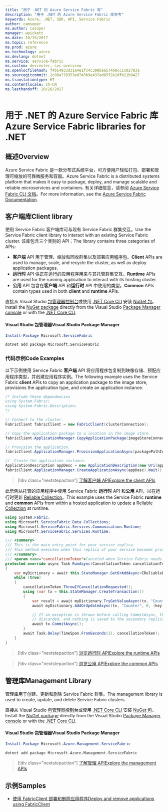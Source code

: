 ```yaml
---
title: "用于 .NET 的 Azure Service Fabric 库"
description: "用于 .NET 的 Azure Service Fabric 库参考"
keywords: Azure, .NET, SDK, API, Service Fabric
author: camsoper
ms.author: casoper
manager: wpickett
ms.date: 10/19/2017
ms.topic: reference
ms.prod: azure
ms.technology: azure
ms.devlang: dotnet
ms.service: service-fabric
ms.custom: devcenter, svc-overview
ms.openlocfilehash: f4b54933d31a4e1fc4c390baa57469cc1c02783a
ms.sourcegitcommit: 2c08a778353ed743b9e437ed85f2e1dfb21b9427
ms.translationtype: HT
ms.contentlocale: zh-CN
ms.lasthandoff: 10/26/2017
---
```

# <a name="azure-service-fabric-libraries-for-net"></a><span data-ttu-id="a6299-104">用于 .NET 的 Azure Service Fabric 库</span><span class="sxs-lookup"><span data-stu-id="a6299-104">Azure Service Fabric libraries for .NET</span></span>

## <a name="overview"></a><span data-ttu-id="a6299-105">概述</span><span class="sxs-lookup"><span data-stu-id="a6299-105">Overview</span></span>

<span data-ttu-id="a6299-106">Azure Service Fabric 是一款分布式系统平台，可方便用户轻松打包、部署和管理可缩放的可靠微服务和容器。</span><span class="sxs-lookup"><span data-stu-id="a6299-106">Azure Service Fabric is a distributed systems platform that makes it easy to package, deploy, and manage scalable and reliable microservices and containers.</span></span>  <span data-ttu-id="a6299-107">有关详细信息，请参阅 [Azure Service Fabric CLI 文档](/azure/service-fabric/)。</span><span class="sxs-lookup"><span data-stu-id="a6299-107">For more information, see the [Azure Service Fabric Documentation](/azure/service-fabric/).</span></span>

## <a name="client-library"></a><span data-ttu-id="a6299-108">客户端库</span><span class="sxs-lookup"><span data-stu-id="a6299-108">Client library</span></span>

<span data-ttu-id="a6299-109">使用 Service Fabric 客户端库可与现有 Service Fabric 群集交互。</span><span class="sxs-lookup"><span data-stu-id="a6299-109">Use the Service Fabric client library to interact with an existing Service Fabric cluster.</span></span>  <span data-ttu-id="a6299-110">该库包含三个类别的 API：</span><span class="sxs-lookup"><span data-stu-id="a6299-110">The library contains three categories of APIs:</span></span>

* <span data-ttu-id="a6299-111">**客户端** API 用于管理、缩放和回收群集以及部署应用程序包。</span><span class="sxs-lookup"><span data-stu-id="a6299-111">**Client** APIs are used to manage, scale, and recycle the cluster, as well as deploy application packages.</span></span>
* <span data-ttu-id="a6299-112">**运行时** API 供正在运行的应用程序用来与其托管群集交互。</span><span class="sxs-lookup"><span data-stu-id="a6299-112">**Runtime** APIs are used for the running application to interact with its hosting cluster.</span></span>
* <span data-ttu-id="a6299-113">**公用** API 包含在**客户端** API 和**运行时** API 中使用的类型。</span><span class="sxs-lookup"><span data-stu-id="a6299-113">**Common** APIs contain types used in both **client** and **runtime** APIs.</span></span>

<span data-ttu-id="a6299-114">直接从 Visual Studio [包管理器控制台][PackageManager]或使用 [.NET Core CLI][DotNetCLI] 安装 [NuGet 包](https://www.nuget.org/packages/Microsoft.ServiceFabric)。</span><span class="sxs-lookup"><span data-stu-id="a6299-114">Install the [NuGet package](https://www.nuget.org/packages/Microsoft.ServiceFabric) directly from the Visual Studio [Package Manager console][PackageManager] or with the [.NET Core CLI][DotNetCLI].</span></span>

#### <a name="visual-studio-package-manager"></a><span data-ttu-id="a6299-115">Visual Studio 包管理器</span><span class="sxs-lookup"><span data-stu-id="a6299-115">Visual Studio Package Manager</span></span>

```powershell
Install-Package Microsoft.ServiceFabric
```

```bash
dotnet add package Microsoft.ServiceFabric
```

### <a name="code-examples"></a><span data-ttu-id="a6299-116">代码示例</span><span class="sxs-lookup"><span data-stu-id="a6299-116">Code Examples</span></span>

<span data-ttu-id="a6299-117">以下示例使用 Service Fabric **客户端** API 将应用程序包复制到映像存储、预配应用程序类型，并创建应用程序实例。</span><span class="sxs-lookup"><span data-stu-id="a6299-117">The following example uses the Service Fabric **client** APIs to copy an application package to the image store, provisions the application type, and create an application instance.</span></span>

```csharp
/* Include these dependencies
using System.Fabric;
using System.Fabric.Description;
*/

// Connect to the cluster.
FabricClient fabricClient = new FabricClient(clusterConnection);

// Copy the application package to a location in the image store
fabricClient.ApplicationManager.CopyApplicationPackage(imageStoreConnectionString, packagePath, packagePathInImageStore);

// Provision the application.
fabricClient.ApplicationManager.ProvisionApplicationAsync(packagePathInImageStore).Wait();

//  Create the application instance.
ApplicationDescription appDesc = new ApplicationDescription(new Uri(appName), appType, appVersion);
fabricClient.ApplicationManager.CreateApplicationAsync(appDesc).Wait();
```

> [!div class="nextstepaction"]
> [<span data-ttu-id="a6299-118">了解客户端 API</span><span class="sxs-lookup"><span data-stu-id="a6299-118">Explore the client APIs</span></span>](/dotnet/api/overview/azure/servicefabric/client)

<span data-ttu-id="a6299-119">此示例从托管的应用程序中使用 Service Fabric **运行时** API 和**公用** API，以在运行时更新 [Reliable Collection](/azure/service-fabric/service-fabric-reliable-services-reliable-collections)。</span><span class="sxs-lookup"><span data-stu-id="a6299-119">This example uses the Service Fabric **runtime** and **common** APIs from within a hosted application to update a [Reliable Collection](/azure/service-fabric/service-fabric-reliable-services-reliable-collections) at runtime.</span></span>

```csharp
using System.Fabric;
using Microsoft.ServiceFabric.Data.Collections;
using Microsoft.ServiceFabric.Services.Communication.Runtime;
using Microsoft.ServiceFabric.Services.Runtime;

/// <summary>
/// This is the main entry point for your service replica.
/// This method executes when this replica of your service becomes primary and has write status.
/// </summary>
/// <param name="cancellationToken">Canceled when Service Fabric needs to shut down this service replica.</param>
protected override async Task RunAsync(CancellationToken cancellationToken)
{
    var myDictionary = await this.StateManager.GetOrAddAsync<IReliableDictionary<string, long>>("myDictionary");
    while (true)
    {
        cancellationToken.ThrowIfCancellationRequested();
        using (var tx = this.StateManager.CreateTransaction())
        {
            var result = await myDictionary.TryGetValueAsync(tx, "Counter");
            await myDictionary.AddOrUpdateAsync(tx, "Counter", 0, (key, value) => ++value);

            // If an exception is thrown before calling CommitAsync, the transaction aborts, all changes are
            // discarded, and nothing is saved to the secondary replicas.
            await tx.CommitAsync();
        }
        await Task.Delay(TimeSpan.FromSeconds(1), cancellationToken);
    }
}
```

> [!div class="nextstepaction"]
> [<span data-ttu-id="a6299-120">浏览运行时 API</span><span class="sxs-lookup"><span data-stu-id="a6299-120">Explore the runtime APIs</span></span>](/dotnet/api/overview/azure/servicefabric/runtime)

> [!div class="nextstepaction"]
> [<span data-ttu-id="a6299-121">浏览公用 API</span><span class="sxs-lookup"><span data-stu-id="a6299-121">Explore the common APIs</span></span>](/dotnet/api/overview/azure/servicefabric/common)

## <a name="management-library"></a><span data-ttu-id="a6299-122">管理库</span><span class="sxs-lookup"><span data-stu-id="a6299-122">Management Library</span></span>

<span data-ttu-id="a6299-123">管理库用于创建、更新和删除 Service Fabric 群集。</span><span class="sxs-lookup"><span data-stu-id="a6299-123">The management library is used to create, update, and delete Service Fabric clusters.</span></span>

<span data-ttu-id="a6299-124">直接从 Visual Studio [包管理器控制台][PackageManager]或使用 [.NET Core CLI][DotNetCLI] 安装 [NuGet 包](https://www.nuget.org/packages/Microsoft.Azure.Management.ServiceFabric)。</span><span class="sxs-lookup"><span data-stu-id="a6299-124">Install the [NuGet package](https://www.nuget.org/packages/Microsoft.Azure.Management.ServiceFabric) directly from the Visual Studio [Package Manager console][PackageManager] or with the [.NET Core CLI][DotNetCLI].</span></span>

#### <a name="visual-studio-package-manager"></a><span data-ttu-id="a6299-125">Visual Studio 包管理器</span><span class="sxs-lookup"><span data-stu-id="a6299-125">Visual Studio Package Manager</span></span>

```powershell
Install-Package Microsoft.Azure.Management.ServiceFabric
```

```bash
dotnet add package Microsoft.Azure.Management.ServiceFabric
```

> [!div class="nextstepaction"]
> [<span data-ttu-id="a6299-126">了解管理 API</span><span class="sxs-lookup"><span data-stu-id="a6299-126">Explore the management APIs</span></span>](/dotnet/api/overview/azure/servicefabric/management)

## <a name="samples"></a><span data-ttu-id="a6299-127">示例</span><span class="sxs-lookup"><span data-stu-id="a6299-127">Samples</span></span>

* [<span data-ttu-id="a6299-128">使用 FabricClient 部署和删除应用程序</span><span class="sxs-lookup"><span data-stu-id="a6299-128">Deploy and remove applications using FabricClient</span></span>](/azure/service-fabric/service-fabric-deploy-remove-applications-fabricclient)

[PackageManager]: https://docs.microsoft.com/nuget/tools/package-manager-console
[DotNetCLI]: https://docs.microsoft.com/dotnet/core/tools/dotnet-add-package
